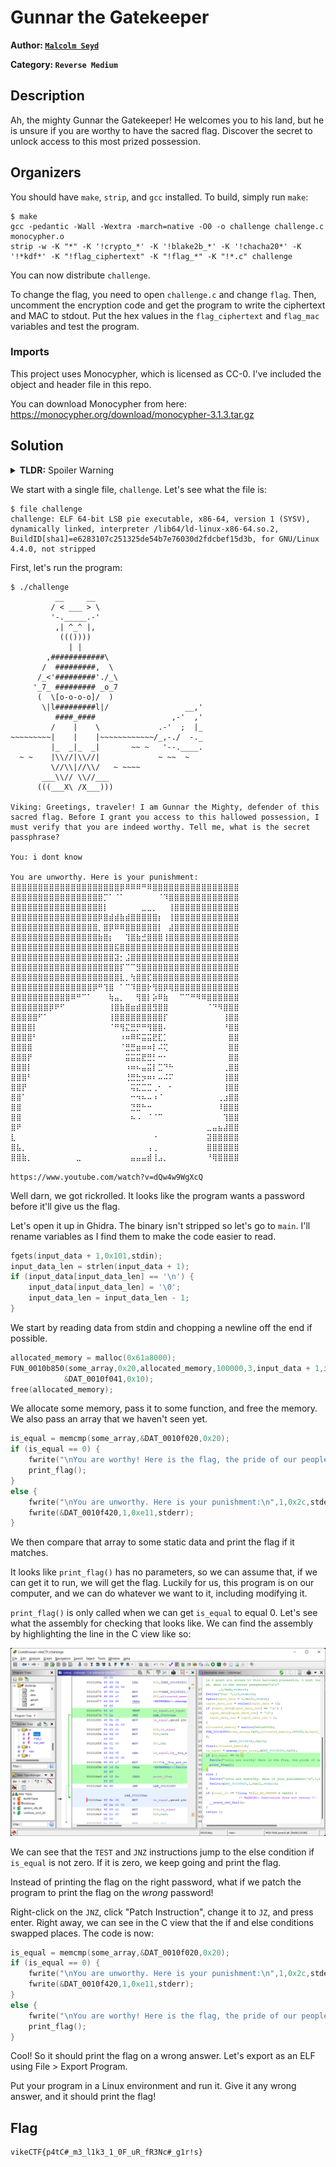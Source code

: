 # Gunnar the Gatekeeper

**Author: [`Malcolm Seyd`](https://github.com/malcolmseyd)**

**Category: `Reverse Medium`**

## Description

Ah, the mighty Gunnar the Gatekeeper! He welcomes you to his land, but he is unsure if you are worthy to have the sacred flag. Discover the secret to unlock access to this most prized possession.

## Organizers

You should have `make`, `strip`, and `gcc` installed. To build, simply run `make`:

```console
$ make
gcc -pedantic -Wall -Wextra -march=native -O0 -o challenge challenge.c monocypher.o
strip -w -K "*" -K '!crypto_*' -K '!blake2b_*' -K '!chacha20*' -K '!*kdf*' -K "!flag_ciphertext" -K "!flag_*" -K "!*.c" challenge
```

You can now distribute `challenge`.

To change the flag, you need to open `challenge.c` and change `flag`. Then, uncomment the encryption code and get the program to write the ciphertext and MAC to stdout. Put the hex values in the `flag_ciphertext` and `flag_mac` variables and test the program.

### Imports

This project uses Monocypher, which is licensed as CC-0. I've included the object and header file in this repo.

You can download Monocypher from here:  
https://monocypher.org/download/monocypher-3.1.3.tar.gz

## Solution

<details> 
  <summary><b>TLDR:</b> Spoiler Warning</summary>

> Patch the `JNZ` instruction to `JZ` for `memcmp(some_array,&DAT_0010f020,0x20)` to bypass the static check.

</details>

We start with a single file, `challenge`. Let's see what the file is:

```console
$ file challenge
challenge: ELF 64-bit LSB pie executable, x86-64, version 1 (SYSV), dynamically linked, interpreter /lib64/ld-linux-x86-64.so.2, BuildID[sha1]=e6283107c251325de54b7e76030d2fdcbef15d3b, for GNU/Linux 4.4.0, not stripped
```

First, let's run the program:

```console
$ ./challenge
          __     __
         / < ___ > \
         '-._____.-'
          ,| ^_^ |,
           ((())))
             | |
        ,############\
       /  #########,  \
      /_<'#########'./_\
     '_7_ ######### _o_7
      (  \[o-o-o-o]/  )
       \|l#########l|/                 __,'
          ####_####                 ,-'  ,'
         /    |    \             .-'  ;  |_
~~~~~~~~~|    |    |~~~~~~~~~~~~/_,-./  -._
         |_  _|_  _|       ~~ ~   '--.____.
  ~ ~    |\\//|\\//|             ~ ~~  ~
         \//\\|//\\/   ~ ~~~~
       ___\\// \\//___
      (((___X\ /X___)))

Viking: Greetings, traveler! I am Gunnar the Mighty, defender of this sacred flag. Before I grant you access to this hallowed possession, I must verify that you are indeed worthy. Tell me, what is the secret passphrase?

You: i dont know

You are unworthy. Here is your punishment:
⣿⣿⣿⣿⣿⣿⣿⣿⣿⣿⣿⣿⣿⣿⣿⣿⣿⣿⣿⣿⡿⠿⠿⠿⠛⠿⣿⣿⣿⣿⣿⣿⣿⣿⣿⣿⣿⣿⣿⣿⣿⣿
⣿⣿⣿⣿⣿⣿⣿⣿⣿⣿⣿⣿⣿⣿⣿⣿⣿⡉⠁⠈⠁⠀⠀⠀⠀⠀⠀⠈⠹⣿⣿⣿⣿⣿⣿⣿⣿⣿⣿⣿⣿⣿
⣿⣿⣿⣿⣿⣿⣿⣿⣿⣿⣿⣿⣿⣿⣿⣿⣿⡇⠀⠀⠀⠀⠀⠀⣀⣀⡀⠀⠀⢸⣿⣿⣿⣿⣿⣿⣿⣿⣿⣿⣿⣿
⣿⣿⣿⣿⣿⣿⣿⣿⣿⣿⣿⣿⣿⣿⣿⣿⡿⣿⣾⣾⣷⣾⣿⣿⣿⣿⣿⡆⠀⢸⣿⣿⣿⣿⣿⣿⣿⣿⣿⣿⣿⣿
⣿⣿⣿⣿⣿⣿⣿⣿⣿⣿⣿⣿⣿⣿⣿⣿⡀⣿⡿⠿⠿⣿⣿⣿⣿⣿⣿⡇⠀⣼⣿⣿⣿⣿⣿⣿⣿⣿⣿⣿⣿⣿
⣿⣿⣿⣿⣿⣿⣿⣿⣿⣿⣿⣿⣿⣿⣿⣿⣷⣿⡆⠀⠀⢹⣿⣷⣚⣿⣿⣿⢸⣿⣿⣿⣿⣿⣿⣿⣿⣿⣿⣿⣿⣿
⣿⣿⣿⣿⣿⣿⣿⣿⣿⣿⣿⣿⣿⣿⣿⣿⣿⣿⣿⣯⣿⣿⣿⣿⣿⣿⣿⣿⣿⣿⣿⣿⣿⣿⣿⣿⣿⣿⣿⣿⣿⣿
⣿⣿⣿⣿⣿⣿⣿⣿⣿⣿⣿⣿⣿⣿⣿⣿⣿⣿⣿⣽⡂⣨⣿⣿⣿⣿⣿⣿⣿⣿⣿⣿⣿⣿⣿⣿⣿⣿⣿⣿⣿⣿
⣿⣿⣿⣿⣿⣿⣿⣿⣿⣿⣿⣿⣿⣿⣿⣿⣿⣿⣿⣿⡏⠉⠉⣻⣿⣿⣿⣿⣿⣿⣿⣿⣿⣿⣿⣿⣿⣿⣿⣿⣿⣿
⣿⣿⣿⣿⣿⣿⣿⣿⣿⣿⣿⣿⣿⣿⣿⣿⣿⣿⣿⣿⣇⡀⢳⣿⣿⣏⣿⣿⣿⣿⣿⣿⣿⣿⣿⣿⣿⣿⣿⣿⣿⣿
⣿⣿⣿⣿⣿⣿⣿⣿⣿⣿⣿⣿⣿⣿⣿⡿⠛⢹⣿⠀⠁⠉⠹⣿⣿⡗⢻⣿⡿⢿⣿⣿⣿⣿⣿⣿⣿⣿⣿⣿⣿⣿
⣿⣿⣿⣿⣿⣿⣿⣿⣿⣿⣿⠿⠛⠉⠁⠀⠀⠀⢷⣤⡀⠀⠀⢻⣿⡇⡵⠿⣷⠀⠀⠉⠉⠛⠻⠿⣿⣿⣿⣿⣿⣿
⣿⣿⣿⣿⣿⣿⣿⡿⠟⠋⠀⠀⠀⠀⠀⠀⠀⠀⢸⣿⣷⣿⣶⣾⣿⣿⣻⣿⣿⠀⠀⠀⠀⠀⠀⠀⠈⠙⠻⣿⣿⣿
⣿⣿⣿⣿⣿⠋⠁⠀⠀⠀⠀⠀⠀⠀⠀⠀⠀⠀⢸⣿⣿⣿⣿⣿⣿⣿⣿⣿⡏⠀⠀⠀⠀⠀⠀⠀⠀⠀⠀⢸⣿⣿
⣿⣿⣿⣿⡇⠀⠀⠀⠀⠀⠀⠀⠀⠀⠀⠀⠀⠀⠈⠛⢻⣍⣛⡛⠛⢻⣿⣿⠄⠀⠀⠀⠀⠀⠀⠀⠀⠀⠀⠘⣿⣿
⣿⣿⣿⣿⠃⠀⠀⠀⠀⠀⠀⠀⠀⠀⠀⠀⠀⠀⠀⠀⠰⠶⠿⠯⣭⣭⣟⣏⡁⠀⠀⠀⠀⠀⠀⠀⠀⠀⠀⠀⣿⣿
⣿⣿⣿⣿⠀⠀⠀⠀⠀⠀⠀⠀⠀⠀⠀⠀⠀⠀⠀⠀⠈⣛⣛⣶⠶⠶⡇⠬⢍⠀⠀⠀⠀⠀⠀⠀⠀⠀⠀⠀⣿⣿
⣿⣿⣿⡟⠀⠀⠀⠀⠀⠀⠀⠀⠀⠀⠀⠀⠀⠀⠀⠀⠀⣭⣭⣭⣟⣛⡃⠒⠂⠀⠀⠀⠀⠀⠀⠀⠀⠀⠀⠀⣿⣿
⣿⣿⣿⡇⠀⠀⠀⠀⠀⠀⠀⠀⠀⠀⠀⠀⠀⠀⠀⠀⠀⠰⠶⠦⣤⣭⡇⣉⠙⠓⠀⠀⠀⠀⠀⠀⠀⠀⠀⢀⣿⣿
⣿⣿⣿⠃⠀⠀⠀⠀⠀⠀⠀⠀⠀⠀⠀⠀⠀⠀⠀⠀⠀⢘⣛⣓⡲⠶⠆⠤⠬⠍⠀⠀⠀⠀⠀⠀⠀⠀⠀⢸⣿⣿
⣿⣿⡟⠀⠀⠀⠀⠀⠀⠀⠀⠀⠀⠀⠀⠀⠀⠀⠀⠀⠀⠀⢭⣍⣉⣉⢀⠂⠀⠂⠀⠀⠀⠀⠀⠀⠀⠀⠀⢸⣿⣿
⣿⣿⠁⠀⠀⠀⠀⠀⠀⠀⠀⠀⠀⠀⠀⠀⠀⠀⠀⠀⠀⠀⠒⠲⠦⠤⠰⠈⠀⠀⠀⠀⠀⠀⠀⠀⠀⠀⢀⣰⣿⣿
⣿⣿⠀⠀⠀⠀⠀⠀⠀⠀⠀⠀⠀⠀⠀⠀⠀⠀⠀⠀⠀⠀⣙⣛⠓⠒⠀⠀⠀⠀⠀⠀⠀⠀⠀⠀⠀⠀⠸⣿⣿⣿
⣿⣿⠀⠀⠀⠀⠀⠀⠀⠀⠀⠀⠀⠀⠀⠀⠀⠀⠀⠀⠀⠀⠦⠠⠀⠈⠈⠉⠀⠀⠀⠀⠀⠀⠀⠀⠀⠀⠀⢹⣿⣿
⣿⠟⠀⠀⠀⠀⠀⠀⠀⠀⠀⠀⠀⠀⠀⠀⠀⠀⠀⠀⠀⠀⠀⠀⠀⠀⠀⠀⠀⠀⠀⠀⠀⠀⠀⠀⣀⣤⣦⣼⣿⣿
⣇⠀⠀⠀⠀⠀⠀⠀⠀⠀⠀⠀⠀⠀⠀⠀⠀⠀⠀⠀⠀⠀⠀⠀⠀⠀⠐⠀⠀⠀⠀⠀⠀⠀⠀⠀⣽⣿⣿⣿⣿⣿
⣿⣧⡀⠀⠀⠀⠀⠀⠀⠀⠀⠀⠀⠀⠀⠀⠀⠀⠀⠀⠀⠀⠀⠀⠀⢠⢀⠀⠀⠀⠀⠀⠀⠀⠀⠀⣿⣿⣿⣿⣿⣿
⣿⣿⣷⡀⠀⠀⠀⠀⠀⠀⠀⠀⣀⠀⠀⠀⠀⠀⠀⠀⠀⠀⣤⣤⣤⣾⢸⣠⡀⠀⠀⠀⠀⠀⠀⠀⠘⢿⣿⣿⣿⣿

https://www.youtube.com/watch?v=dQw4w9WgXcQ
```

Well darn, we got rickrolled. It looks like the program wants a password before it'll give us the flag.

Let's open it up in Ghidra. The binary isn't stripped so let's go to `main`. I'll rename variables as I find them to make the code easier to read.

```c
fgets(input_data + 1,0x101,stdin);
input_data_len = strlen(input_data + 1);
if (input_data[input_data_len] == '\n') {
    input_data[input_data_len] = '\0';
    input_data_len = input_data_len - 1;
}
```

We start by reading data from stdin and chopping a newline off the end if possible.

```c
allocated_memory = malloc(0x61a8000);
FUN_0010b850(some_array,0x20,allocated_memory,100000,3,input_data + 1,input_data_len & 0xffffffff ,
            &DAT_0010f041,0x10);
free(allocated_memory);
```

We allocate some memory, pass it to some function, and free the memory. We also pass an array that we haven't seen yet.

```c
is_equal = memcmp(some_array,&DAT_0010f020,0x20);
if (is_equal == 0) {
    fwrite("\nYou are worthy! Here is the flag, the pride of our people:\n\n",1,0x3d,stderr);
    print_flag();
}
else {
    fwrite("\nYou are unworthy. Here is your punishment:\n",1,0x2c,stderr);
    fwrite(&DAT_0010f420,1,0xe11,stderr);
}
```

We then compare that array to some static data and print the flag if it matches.

It looks like `print_flag()` has no parameters, so we can assume that, if we can get it to run, we will get the flag. Luckily for us, this program is on our computer, and we can do whatever we want to it, including modifying it.

`print_flag()` is only called when we can get `is_equal` to equal 0. Let's see what the assembly for checking that looks like. We can find the assembly by highlighting the line in the C view like so:

![screenshot1](./solution/screenshot1.png)

We can see that the `TEST` and `JNZ` instructions jump to the else condition if `is_equal` is not zero. If it is zero, we keep going and print the flag.

Instead of printing the flag on the right password, what if we patch the program to print the flag on the _wrong_ password!

Right-click on the `JNZ`, click "Patch Instruction", change it to `JZ`, and press enter. Right away, we can see in the C view that the if and else conditions swapped places. The code is now:

```c
is_equal = memcmp(some_array,&DAT_0010f020,0x20);
if (is_equal == 0) {
    fwrite("\nYou are unworthy. Here is your punishment:\n",1,0x2c,stderr);
    fwrite(&DAT_0010f420,1,0xe11,stderr);
}
else {
    fwrite("\nYou are worthy! Here is the flag, the pride of our people:\n\n",1,0x3d,stderr);
    print_flag();
}
```

Cool! So it should print the flag on a wrong answer. Let's export as an ELF using File > Export Program.

Put your program in a Linux environment and run it. Give it any wrong answer, and it should print the flag!

## Flag

```
vikeCTF{p4tC#_m3_l1k3_1_0F_uR_fR3Nc#_g1r!s}
```
